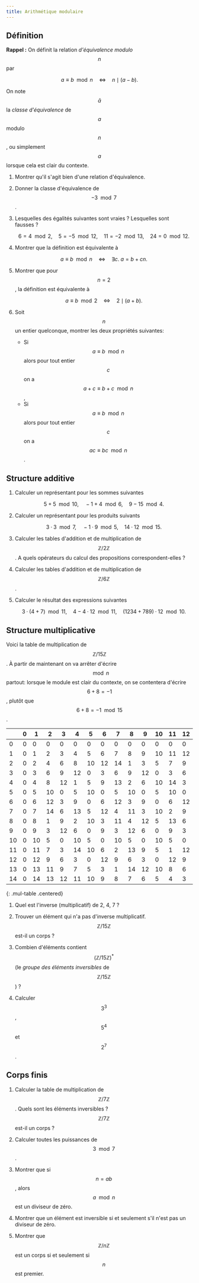 ```yaml
---
title: Arithmétique modulaire
---
```


## Définition

**Rappel :** On définit la relation *d'équivalence modulo $$n$$*
par

$$a ≡ b \mod n \quad⇔\quad n \mid (a-b).$$

On note $$\bar{a}$$ la *classe d'équivalence* de $$a$$ modulo $$n$$,
ou simplement $$a$$ lorsque cela est clair du contexte.

1. Montrer qu'il s'agit bien d'une relation d'équivalence.

1. Donner la classe d'équivalence de $$-3\mod 7$$.

1. Lesquelles des égalités suivantes sont vraies ? Lesquelles sont fausses ?

    $$6 = 4 \mod 2,\quad
     5 = -5 \mod 12,\quad
     11 = -2 \mod 13,\quad
     24 = 0 \mod 12.$$

1. Montrer que la définition est équivalente à
   
   $$a ≡ b \mod n \quad⇔\quad ∃c.\; a = b + cn.$$

1. Montrer que pour $$n=2$$, la définition est équivalente à
   
   $$a ≡ b \mod 2 \quad⇔\quad 2 \mid (a + b).$$

1. Soit $$n$$ un entier quelconque, montrer les deux propriétés
   suivantes:
   
   - Si $$a ≡ b \mod n$$ alors pour tout entier $$c$$ on a $$a+c ≡ b+c \mod n$$,
   - Si $$a ≡ b \mod n$$ alors pour tout entier $$c$$ on a $$ac ≡ bc \mod n$$.


## Structure additive

1. Calculer un représentant pour les sommes suivantes
   
   $$5 + 5 \mod 10,\quad
   -1 + 4 \mod 6,\quad
   9 - 15 \mod 4.$$

1. Calculer un représentant pour les produits suivants

    $$3·3 \mod 7,\quad
    -1·9 \mod 5,\quad
    14·12 \mod 15.$$

1. Calculer les tables d'addition et de multiplication de $$ℤ/2ℤ$$. A
   quels opérateurs du calcul des propositions correspondent-elles ?

1. Calculer les tables d'addition et de multiplication de $$ℤ/6ℤ$$.
	
1. Calculer le résultat des expressions suivantes
   
   $$3 · (4 + 7) \mod 11,\quad
   4 - 4 · 12 \mod 11,\quad
   (1234 + 789) · 12 \mod 10.$$


## Structure multiplicative

Voici la table de multiplication de $$ℤ/15ℤ$$. À
partir de maintenant on va arrêter d'écrire $$\mod n$$ partout:
lorsque le module est clair du contexte, on se contentera d'écrire
$$6+8=-1$$, plutôt que $$6 + 8 = -1 \mod 15$$.

|  |  0|  1|  2|  3|  4|  5|  6|  7|  8|  9| 10| 11| 12| 13| 14
|--|---|---|---|---|---|---|---|---|---|---|---|---|---|---|---
| 0|  0|  0|  0|  0|  0|  0|  0|  0|  0|  0|  0|  0|  0|  0|  0
| 1|  0|  1|  2|  3|  4|  5|  6|  7|  8|  9| 10| 11| 12| 13| 14
| 2|  0|  2|  4|  6|  8| 10| 12| 14|  1|  3|  5|  7|  9| 11| 13
| 3|  0|  3|  6|  9| 12|  0|  3|  6|  9| 12|  0|  3|  6|  9| 12
| 4|  0|  4|  8| 12|  1|  5|  9| 13|  2|  6| 10| 14|  3|  7| 11
| 5|  0|  5| 10|  0|  5| 10|  0|  5| 10|  0|  5| 10|  0|  5| 10
| 6|  0|  6| 12|  3|  9|  0|  6| 12|  3|  9|  0|  6| 12|  3|  9
| 7|  0|  7| 14|  6| 13|  5| 12|  4| 11|  3| 10|  2|  9|  1|  8
| 8|  0|  8|  1|  9|  2| 10|  3| 11|  4| 12|  5| 13|  6| 14|  7
| 9|  0|  9|  3| 12|  6|  0|  9|  3| 12|  6|  0|  9|  3| 12|  6
|10|  0| 10|  5|  0| 10|  5|  0| 10|  5|  0| 10|  5|  0| 10|  5
|11|  0| 11|  7|  3| 14| 10|  6|  2| 13|  9|  5|  1| 12|  8|  4
|12|  0| 12|  9|  6|  3|  0| 12|  9|  6|  3|  0| 12|  9|  6|  3
|13|  0| 13| 11|  9|  7|  5|  3|  1| 14| 12| 10|  8|  6|  4|  2
|14|  0| 14| 13| 12| 11| 10|  9|  8|  7|  6|  5|  4|  3|  2|  1
{: .mul-table .centered}
<style>
.mul-table {text-align: right}
.mul-table th {border-bottom: solid thin black; font-weight: bold}
.mul-table td:first-child, .mul-table th:first-child {border-right: solid thin black; font-weight: bold}
.mul-table td, .mul-table th {padding: 0.1ex 1ex}
</style>


1. Quel est l'inverse (multiplicatif) de 2, 4, 7 ?

1. Trouver un élément qui n'a pas d'inverse multiplicatif. $$ℤ/15ℤ$$
   est-il un corps ?

1. Combien d'éléments contient $$(ℤ/15ℤ)^*$$ (le
   *groupe des éléments inversibles* de $$ℤ/15ℤ$$) ?

1. Calculer $$3^3$$, $$5^4$$ et $$2^7$$.


## Corps finis

1. Calculer la table de multiplication de $$ℤ/7ℤ$$. Quels sont les
   éléments inversibles ? $$ℤ/7ℤ$$ est-il un corps ?

1. Calculer toutes les puissances de $$3\mod 7$$.

1. Montrer que si $$n=ab$$, alors $$a \mod n$$ est un diviseur de
   zéro.

1. Montrer que un élément est inversible si et seulement s'il n'est
   pas un diviseur de zéro.

1. Montrer que $$ℤ/nℤ$$ est un corps si et seulement si $$n$$ est
   premier.

